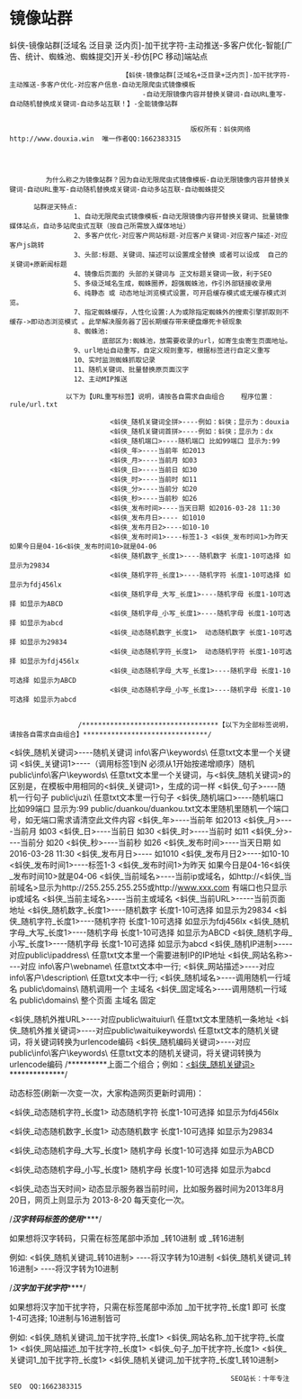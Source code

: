 # 镜像站群
蚪侠-镜像站群[泛域名 泛目录 泛内页]-加干扰字符-主动推送-多客户优化-智能[广告、统计、蜘蛛池、蜘蛛提交]开关-秒仿[PC 移动]端站点
 

                                【蚪侠-镜像站群[泛域名+泛目录+泛内页]-加干扰字符-主动推送-多客户优化-对应客户信息-自动无限爬虫式镜像模板
                                     -自动无限镜像内容并替换关键词-自动URL重写-自动随机替换成关键词-自动多站互联！】-全能镜像站群


                                                 版权所有：蚪侠网络 http://www.douxia.win  唯一作者QQ:1662383315




             为什么称之为镜像站群？因为自动无限爬虫式镜像模板-自动无限镜像内容并替换关键词-自动URL重写-自动随机替换成关键词-自动多站互联-自动蜘蛛提交

          站群逆天特点:
                    1、自动无限爬虫式镜像模板-自动无限镜像内容并替换关键词、批量镜像媒体站点，自动多站爬虫式互联（按自己所需放入媒体地址）
                    2、多客户优化-对应客户网站标题-对应客户关键词-对应客户描述-对应客户js跳转
                    3、头部:标题、关键词、描述可以设置成全替换 或者可以设成  自己的关键词+原新闻标题
                    4、镜像后页面的 头部的关键词与 正文标题关键词一致，利于SEO
                    5、多级泛域名生成，蜘蛛圈养，超强蜘蛛池，作引外部链接收录用
                    6、纯静态 或 动态地址浏览模式设置，可开启缓存模式或无缓存模式浏览。
                    7、指定蜘蛛缓存，人性化设置:人为或除指定蜘蛛外的搜索引擎抓取则不缓存->即动态浏览模式 。此举解决服务器了因长期缓存带来硬盘爆死卡顿现象
                    8、蜘蛛池:
                           底部区为:蜘蛛池，放需要收录的url，如寄生虫寄生页面地址。
                    9、url地址自动重写，自定义规则重写，根据标签进行自定义重写
                    10、实时监测蜘蛛抓取记录
                    11、随机关键词、批量替换原页面汉字
                    12、主动MIP推送
  
                  以下为【URL重写标签】说明，请按各自需求自由组合    程序位置：rule/url.txt
                             
                             <蚪侠_随机关键词全拼>----例如：蚪侠；显示为：douxia
                             <蚪侠_随机关键词首拼>----例如：蚪侠；显示为：dx
                             <蚪侠_随机端口>----随机端口 比如99端口 显示为:99 
                             <蚪侠_年>----当前年 如2013
                             <蚪侠_月>----当前月 如03
                             <蚪侠_日>----当前日 如30
                             <蚪侠_时>----当前时 如11
                             <蚪侠_分>----当前分 如20
                             <蚪侠_秒>----当前秒 如26
                             <蚪侠_发布时间>----当天日期 如2016-03-28 11:30
                             <蚪侠_发布月日>---- 如1010
                             <蚪侠_发布月日2>----如10-10
                             <蚪侠_发布时间1>----标签1-3 <蚪侠_发布时间1>为昨天 如果今日是04-16<蚪侠_发布时间10>就是04-06
                             <蚪侠_随机数字_长度1>----随机数字 长度1-10可选择 如显示为29834
                             <蚪侠_随机字符_长度1>----随机字符 长度1-10可选择 如显示为fdj456lx
                             <蚪侠_随机字母_大写_长度1>----随机字母 长度1-10可选择 如显示为ABCD
                             <蚪侠_随机字母_小写_长度1>----随机字母 长度1-10可选择 如显示为abcd
                             <蚪侠_动态随机数字_长度1>  动态随机数字 长度1-10可选择 如显示为29834
                             <蚪侠_动态随机字符_长度1>  动态随机字符 长度1-10可选择 如显示为fdj456lx
                             <蚪侠_动态随机字母_大写_长度1>----随机字母 长度1-10可选择 如显示为ABCD
                             <蚪侠_动态随机字母_小写_长度1>----随机字母 长度1-10可选择 如显示为abcd


                     /**********************************【以下为全部标签说明，请按各自需求自由组合】*******************************/

<蚪侠_随机关键词>----随机关键词 info\客户\keywords\ 任意txt文本里一个关键词
<蚪侠_关键词1>----（调用标签1到N 必须从1开始按递增顺序）随机 public\info\客户\keywords\ 任意txt文本里一个关键词，与<蚪侠_随机关键词>的区别是，在模板中用相同的<蚪侠_关键词1>，生成的词一样
<蚪侠_句子>----随机一行句子 public\juzi\ 任意txt文本里一行句子
<蚪侠_随机端口>----随机端口 比如99端口 显示为:99 public/duankou/duankou.txt文本里随机里随机一个端口号，如无端口需求请清空此文件内容
<蚪侠_年>----当前年 如2013
<蚪侠_月>----当前月 如03
<蚪侠_日>----当前日 如30
<蚪侠_时>----当前时 如11
<蚪侠_分>----当前分 如20
<蚪侠_秒>----当前秒 如26
<蚪侠_发布时间>----当天日期 如2016-03-28 11:30
<蚪侠_发布月日>---- 如1010
<蚪侠_发布月日2>----如10-10
<蚪侠_发布时间1>----标签1-3 <蚪侠_发布时间1>为昨天 如果今日是04-16<蚪侠_发布时间10>就是04-06
<蚪侠_当前域名>----当前ip或域名，如http://<蚪侠_当前域名>显示为http://255.255.255.255或http://www.xxx.com 有端口也只显示ip或域名
<蚪侠_当前主域名>----当前主或域名
<蚪侠_当前URL>-----当前页面地址
<蚪侠_随机数字_长度1>----随机数字 长度1-10可选择 如显示为29834
<蚪侠_随机字符_长度1>----随机字符 长度1-10可选择 如显示为fdj456lx
<蚪侠_随机字母_大写_长度1>----随机字母 长度1-10可选择 如显示为ABCD
<蚪侠_随机字母_小写_长度1>----随机字母 长度1-10可选择 如显示为abcd
<蚪侠_随机IP进制>----对应public\ipaddress\       任意txt文本里一个需要进制IP的IP地址
<蚪侠_网站名称>----对应 info\客户\webname\       任意txt文本中一行;
<蚪侠_网站描述>----对应 info\客户\description\   任意txt文本中一行;
<蚪侠_随机域名>----调用随机一行域名 public\domains\         随机调用一个 主域名
<蚪侠_固定域名>----调用随机一行域名 public\domains\         整个页面 主域名 固定

<蚪侠_随机外推URL>----对应public\waituiurl\   任意txt文本里随机一条地址
<蚪侠_随机外推关键词>----对应public\waituikeywords\ 任意txt文本的随机关键词，将关键词转换为urlencode编码
<蚪侠_随机编码关键词>----对应public\info\客户\keywords\ 任意txt文本的随机关键词，将关键词转换为urlencode编码
/**********上面二个组合；例如：<a href="<蚪侠_随机外推URL><蚪侠_随机外推关键词>"><蚪侠_随机关键词></a>   **************/


动态标签(刷新一次变一次，大家构造网页更新时调用)：

<蚪侠_动态随机字符_长度1>  动态随机字符 长度1-10可选择 如显示为fdj456lx

<蚪侠_动态随机数字_长度1>  动态随机数字 长度1-10可选择 如显示为29834

<蚪侠_动态随机字母_大写_长度1>  随机字母 长度1-10可选择 如显示为ABCD

<蚪侠_动态随机字母_小写_长度1>  随机字母 长度1-10可选择 如显示为abcd

<蚪侠_动态当天时间>  动态显示服务器当前时间，比如服务器时间为2013年8月20日，网页上则显示为 2013-8-20 每天变化一次。


/***************************************************汉字转码标签的使用*******************************************************/

如果想将汉字转码，只需在标签尾部中添加  _转10进制 或  _转16进制

例如:  <蚪侠_随机关键词_转10进制> ----将汉字转为10进制
       <蚪侠_随机关键词_转16进制> ----将汉字转为10进制

/***************************************************汉字加干扰字符*******************************************************/

如果想将汉字加干扰字符，只需在标签尾部中添加  _加干扰字符_长度1 即可 长度1-4可选择; 10进制与16进制皆可

例如:  <蚪侠_随机关键词_加干扰字符_长度1>
       <蚪侠_网站名称_加干扰字符_长度1>
       <蚪侠_网站描述_加干扰字符_长度1>
       <蚪侠_句子_加干扰字符_长度1>
       <蚪侠_关键词1_加干扰字符_长度1>
       <蚪侠_随机关键词_加干扰字符_长度1_转10进制>


                                                           SEO站长：十年专注SEO  QQ:1662383315
